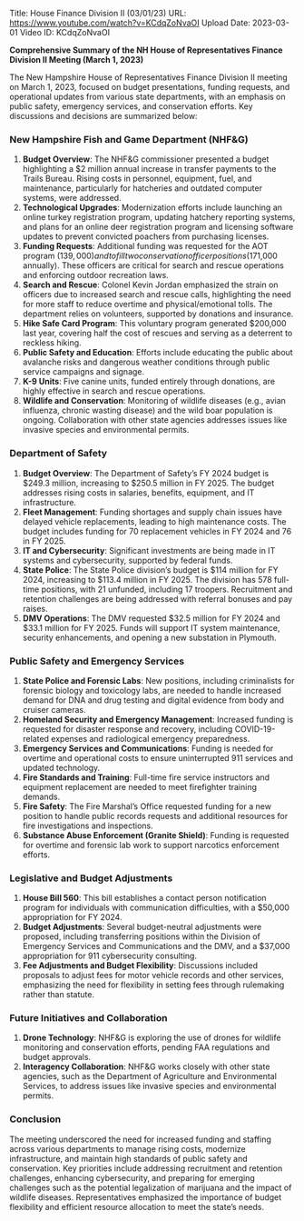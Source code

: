Title: House Finance Division II (03/01/23)
URL: https://www.youtube.com/watch?v=KCdqZoNvaOI
Upload Date: 2023-03-01
Video ID: KCdqZoNvaOI

**Comprehensive Summary of the NH House of Representatives Finance Division II Meeting (March 1, 2023)**

The New Hampshire House of Representatives Finance Division II meeting on March 1, 2023, focused on budget presentations, funding requests, and operational updates from various state departments, with an emphasis on public safety, emergency services, and conservation efforts. Key discussions and decisions are summarized below:

### **New Hampshire Fish and Game Department (NHF&G)**
1. **Budget Overview**: The NHF&G commissioner presented a budget highlighting a $2 million annual increase in transfer payments to the Trails Bureau. Rising costs in personnel, equipment, fuel, and maintenance, particularly for hatcheries and outdated computer systems, were addressed.
2. **Technological Upgrades**: Modernization efforts include launching an online turkey registration program, updating hatchery reporting systems, and plans for an online deer registration program and licensing software updates to prevent convicted poachers from purchasing licenses.
3. **Funding Requests**: Additional funding was requested for the AOT program ($139,000) and to fill two conservation officer positions ($171,000 annually). These officers are critical for search and rescue operations and enforcing outdoor recreation laws.
4. **Search and Rescue**: Colonel Kevin Jordan emphasized the strain on officers due to increased search and rescue calls, highlighting the need for more staff to reduce overtime and physical/emotional tolls. The department relies on volunteers, supported by donations and insurance.
5. **Hike Safe Card Program**: This voluntary program generated $200,000 last year, covering half the cost of rescues and serving as a deterrent to reckless hiking.
6. **Public Safety and Education**: Efforts include educating the public about avalanche risks and dangerous weather conditions through public service campaigns and signage.
7. **K-9 Units**: Five canine units, funded entirely through donations, are highly effective in search and rescue operations.
8. **Wildlife and Conservation**: Monitoring of wildlife diseases (e.g., avian influenza, chronic wasting disease) and the wild boar population is ongoing. Collaboration with other state agencies addresses issues like invasive species and environmental permits.

### **Department of Safety**
1. **Budget Overview**: The Department of Safety’s FY 2024 budget is $249.3 million, increasing to $250.5 million in FY 2025. The budget addresses rising costs in salaries, benefits, equipment, and IT infrastructure.
2. **Fleet Management**: Funding shortages and supply chain issues have delayed vehicle replacements, leading to high maintenance costs. The budget includes funding for 70 replacement vehicles in FY 2024 and 76 in FY 2025.
3. **IT and Cybersecurity**: Significant investments are being made in IT systems and cybersecurity, supported by federal funds.
4. **State Police**: The State Police division’s budget is $114 million for FY 2024, increasing to $113.4 million in FY 2025. The division has 578 full-time positions, with 21 unfunded, including 17 troopers. Recruitment and retention challenges are being addressed with referral bonuses and pay raises.
5. **DMV Operations**: The DMV requested $32.5 million for FY 2024 and $33.1 million for FY 2025. Funds will support IT system maintenance, security enhancements, and opening a new substation in Plymouth.

### **Public Safety and Emergency Services**
1. **State Police and Forensic Labs**: New positions, including criminalists for forensic biology and toxicology labs, are needed to handle increased demand for DNA and drug testing and digital evidence from body and cruiser cameras.
2. **Homeland Security and Emergency Management**: Increased funding is requested for disaster response and recovery, including COVID-19-related expenses and radiological emergency preparedness.
3. **Emergency Services and Communications**: Funding is needed for overtime and operational costs to ensure uninterrupted 911 services and updated technology.
4. **Fire Standards and Training**: Full-time fire service instructors and equipment replacement are needed to meet firefighter training demands.
5. **Fire Safety**: The Fire Marshal’s Office requested funding for a new position to handle public records requests and additional resources for fire investigations and inspections.
6. **Substance Abuse Enforcement (Granite Shield)**: Funding is requested for overtime and forensic lab work to support narcotics enforcement efforts.

### **Legislative and Budget Adjustments**
1. **House Bill 560**: This bill establishes a contact person notification program for individuals with communication difficulties, with a $50,000 appropriation for FY 2024.
2. **Budget Adjustments**: Several budget-neutral adjustments were proposed, including transferring positions within the Division of Emergency Services and Communications and the DMV, and a $37,000 appropriation for 911 cybersecurity consulting.
3. **Fee Adjustments and Budget Flexibility**: Discussions included proposals to adjust fees for motor vehicle records and other services, emphasizing the need for flexibility in setting fees through rulemaking rather than statute.

### **Future Initiatives and Collaboration**
1. **Drone Technology**: NHF&G is exploring the use of drones for wildlife monitoring and conservation efforts, pending FAA regulations and budget approvals.
2. **Interagency Collaboration**: NHF&G works closely with other state agencies, such as the Department of Agriculture and Environmental Services, to address issues like invasive species and environmental permits.

### **Conclusion**
The meeting underscored the need for increased funding and staffing across various departments to manage rising costs, modernize infrastructure, and maintain high standards of public safety and conservation. Key priorities include addressing recruitment and retention challenges, enhancing cybersecurity, and preparing for emerging challenges such as the potential legalization of marijuana and the impact of wildlife diseases. Representatives emphasized the importance of budget flexibility and efficient resource allocation to meet the state’s needs.